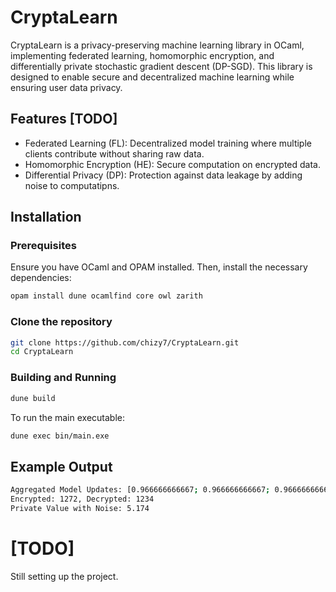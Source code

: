 # CryptaLearn
CryptaLearn is a privacy-preserving machine learning library in OCaml, implementing federated learning, homomorphic encryption, and differentially private stochastic gradient descent (DP-SGD). This library is designed to enable secure and decentralized machine learning while ensuring user data privacy.

## Features [TODO]
- Federated Learning (FL): Decentralized model training where multiple clients contribute without sharing raw data. 
- Homomorphic Encryption (HE): Secure computation on encrypted data. 
- Differential Privacy (DP): Protection against data leakage by adding noise to computatipns. 

## Installation
### Prerequisites
Ensure you have OCaml and OPAM installed. Then, install the necessary dependencies:
```bash
opam install dune ocamlfind core owl zarith
```

### Clone the repository
```bash
git clone https://github.com/chizy7/CryptaLearn.git
cd CryptaLearn
```

### Building and Running
```bash
dune build
```

To run the main executable:
```bash
dune exec bin/main.exe
```

## Example Output
```bash
Aggregated Model Updates: [0.966666666667; 0.966666666667; 0.966666666667]
Encrypted: 1272, Decrypted: 1234
Private Value with Noise: 5.174
```

# [TODO] 
Still setting up the project. 